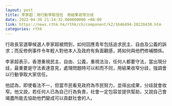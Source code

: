```yaml
---
layout: post
title: 李家超：用行動爭取信任　用結果收窄分歧
date: 2022-04-30 21:14:32.000000000 +08:00
link: https://news.rthk.hk/rthk/ch/component/k2/1646494-20220430.htm
categories: rthk
---
```


行政長官選舉候選人李家超被問到，如何回應青年包括追求民主、自由及公義的訴求；而反修例事件令年輕人對他本人及政府有負面觀感，將如何與他們修補關係。

李家超表示，香港重視民主、自由、公義，重視法治，任何人都要守法，當出現分歧，最重要是守法表達意見，處理問題時可以和而不同，用結果收窄分歧，強調會以行動爭取大家信任。

他認為，即使看法不一，但當市民看見政府為市民努力，並得出成果，分歧就會收窄。他又說，若任何人已為自己行為負責，社會一定包容並提供幫助，又說自己會竭盡所能去協助他們變成可以貢獻社會的人。
